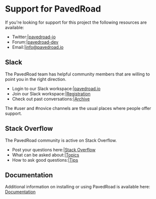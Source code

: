 # Support for PavedRoad
If you're looking for support for this project the following resources are available:
- Twitter:|[pavedroad-io](https://twitter.com/pavedroad_io)
- Forum:|[pavedroad-dev](https://groups.google.com/forum/#!forum/pavedroad-dev)
- Email:|[info@pavedroad.io](mailto:info@pavedroad.io)

## Slack
The PavedRoad team has helpful community members that are willing to point you in the right direction.
- Login to our Slack workspace:|[pavedroad.io](https://pavedroadio.slack.com)
- Join our Slack workspace:|[Registration](https://slack.pavedroad.io)
- Check out past conversations:|[Archive](https://pavedroadio.slackarchive.com)

The #user and #novice channels are the usual places where people offer support.

## Stack Overflow
The PavedRoad community is active on Stack Overflow.
- Post your questions here:|[Stack Overflow](http://stackoverflow.com/questions/tagged/pavedroad)
- What can be asked about:|[Topics](http://stackoverflow.com/help/on-topic)
- How to ask good questions:|[Tips](http://stackoverflow.com/help/how-to-ask)

## Documentation 
Additional information on installing or using PavedRoad is available here:
[Documentation](https://github.com/pavedroad-io/kevlar-repo/blob/master/docs)

